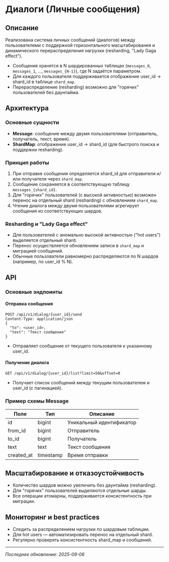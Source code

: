 # Диалоги (Личные сообщения)

## Описание

Реализована система личных сообщений (диалогов) между пользователями с поддержкой горизонтального масштабирования и динамического перераспределения нагрузки (resharding, "Lady Gaga effect").

- Сообщения хранятся в N шардированных таблицах (`messages_0`, `messages_1`, ..., `messages_{N-1}`), где N задаётся параметром.
- Для каждого пользователя поддерживается отображение user_id → shard_id в таблице `shard_map`.
- Перераспределение (resharding) возможно для "горячих" пользователей без даунтайма.

## Архитектура

### Основные сущности
- **Message**: сообщение между двумя пользователями (отправитель, получатель, текст, время).
- **ShardMap**: отображение user_id → shard_id (для быстрого поиска и поддержки resharding).

### Принцип работы
1. При отправке сообщения определяется shard_id для отправителя и/или получателя через `shard_map`.
2. Сообщение сохраняется в соответствующую таблицу `messages_{shard_id}`.
3. Для "горячих" пользователей (с высокой активностью) возможен перенос на отдельный shard (resharding) с обновлением `shard_map`.
4. Чтение диалога между двумя пользователями агрегирует сообщения из соответствующих шардов.

### Resharding и "Lady Gaga effect"
- Для пользователей с аномально высокой активностью ("hot users") выделяется отдельный shard.
- Перенос осуществляется обновлением записи в `shard_map` и миграцией сообщений.
- Обычные пользователи равномерно распределяются по N шардов (например, по user_id % N).

## API

### Основные эндпоинты

#### Отправка сообщения
```
POST /api/v1/dialog/{user_id}/send
Content-Type: application/json
{
  "to": <user_id>,
  "text": "Текст сообщения"
}
```
- Отправляет сообщение от текущего пользователя к указанному user_id.

#### Получение диалога
```
GET /api/v1/dialog/{user_id}/list?limit=50&offset=0
```
- Получает список сообщений между текущим пользователем и user_id (с пагинацией).

### Пример схемы Message
| Поле         | Тип        | Описание                |
|--------------|------------|-------------------------|
| id           | bigint     | Уникальный идентификатор|
| from_id      | bigint     | Отправитель             |
| to_id        | bigint     | Получатель              |
| text         | text       | Текст сообщения         |
| created_at   | timestamp  | Время отправки          |

## Масштабирование и отказоустойчивость
- Количество шардов можно увеличить без даунтайма (resharding).
- Для "горячих" пользователей выделяются отдельные шарды.
- Все операции атомарны, поддерживается консистентность при миграции.

## Мониторинг и best practices
- Следить за распределением нагрузки по шардовым таблицам.
- Для hot users — автоматизировать перенос на отдельный shard.
- Регулярно проверять консистентность shard_map и сообщений.

---

*Последнее обновление: 2025-09-06*
